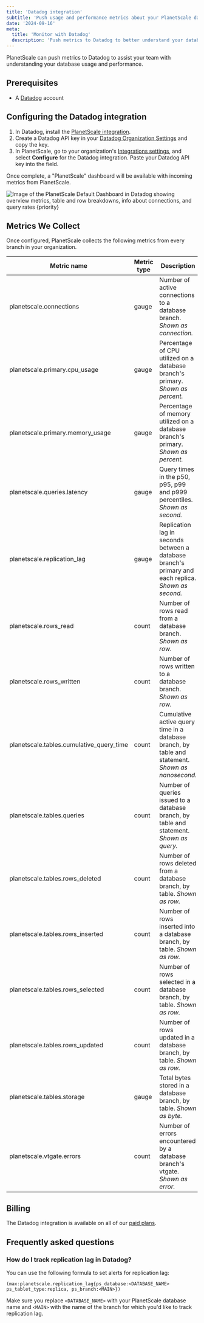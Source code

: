 ```yaml
---
title: 'Datadog integration'
subtitle: 'Push usage and performance metrics about your PlanetScale databases to Datadog.'
date: '2024-09-16'
meta:
  title: 'Monitor with Datadog'
  description: 'Push metrics to Datadog to better understand your database usage and performance'
---
```


PlanetScale can push metrics to Datadog to assist your team with understanding your database usage and performance.

## Prerequisites

- A [Datadog](https://www.datadoghq.com/) account

## Configuring the Datadog integration

1. In Datadog, install the [PlanetScale integration](https://app.datadoghq.com/account/settings#integrations/planetscale).
2. Create a Datadog API key in your [Datadog Organization Settings](https://app.datadoghq.com/organization-settings/api-keys) and copy the key.
3. In PlanetScale, go to your organization's [Integrations settings](https://app.planetscale.com/settings/integrations), and select **Configure** for the Datadog integration. Paste your Datadog API key into the field.

Once complete, a "PlanetScale" dashboard will be available with incoming metrics from PlanetScale.

![Image of the PlanetScale Default Dashboard in Datadog showing overview metrics, table and row breakdowns, info about connections, and query rates {priority}](/assets/docs/integrations/datadog/dashboard.png)

## Metrics We Collect

Once configured, PlanetScale collects the following metrics from every branch in your organization.

| **Metric name**                          | **Metric type** | **Description**                                                                                     |
| ---------------------------------------- | --------------- | --------------------------------------------------------------------------------------------------- |
| planetscale.connections                  | gauge           | Number of active connections to a database branch. _Shown as connection._                           |
| planetscale.primary.cpu_usage            | gauge           | Percentage of CPU utilized on a database branch's primary. _Shown as percent._                      |
| planetscale.primary.memory_usage         | gauge           | Percentage of memory utilized on a database branch's primary. _Shown as percent._                   |
| planetscale.queries.latency              | gauge           | Query times in the p50, p95, p99 and p999 percentiles. _Shown as second._                           |
| planetscale.replication_lag              | gauge           | Replication lag in seconds between a database branch's primary and each replica. _Shown as second._ |
| planetscale.rows_read                    | count           | Number of rows read from a database branch. _Shown as row._                                         |
| planetscale.rows_written                 | count           | Number of rows written to a database branch. _Shown as row._                                        |
| planetscale.tables.cumulative_query_time | count           | Cumulative active query time in a database branch, by table and statement. _Shown as nanosecond._   |
| planetscale.tables.queries               | count           | Number of queries issued to a database branch, by table and statement. _Shown as query._            |
| planetscale.tables.rows_deleted          | count           | Number of rows deleted from a database branch, by table. _Shown as row._                            |
| planetscale.tables.rows_inserted         | count           | Number of rows inserted into a database branch, by table. _Shown as row._                           |
| planetscale.tables.rows_selected         | count           | Number of rows selected in a database branch, by table. _Shown as row._                             |
| planetscale.tables.rows_updated          | count           | Number of rows updated in a database branch, by table. _Shown as row._                              |
| planetscale.tables.storage               | gauge           | Total bytes stored in a database branch, by table. _Shown as byte._                                 |
| planetscale.vtgate.errors                | count           | Number of errors encountered by a database branch's vtgate. _Shown as error._                       |

## Billing

The Datadog integration is available on all of our [paid plans](/pricing).

## Frequently asked questions

### How do I track replication lag in Datadog?

You can use the following formula to set alerts for replication lag:

```
(max:planetscale.replication_lag{ps_database:<DATABASE_NAME> ps_tablet_type:replica, ps_branch:<MAIN>})
```

Make sure you replace `<DATABASE_NAME>` with your PlanetScale database name and `<MAIN>` with the name of the branch for which you'd like to track replication lag.
